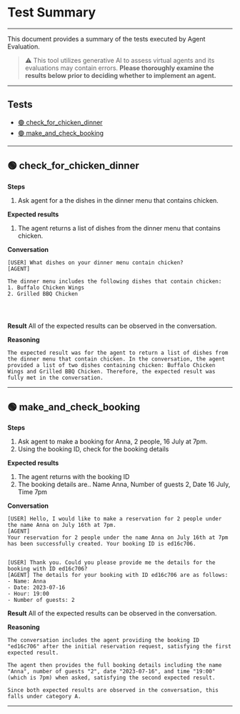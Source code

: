 # Test Summary
---
This document provides a summary of the tests executed by Agent Evaluation.

> :warning: This tool utilizes generative AI to assess virtual agents and its evaluations may contain errors. **Please thoroughly examine the results below prior to deciding whether to implement an agent.**
---
## Tests
- [:green_circle: check_for_chicken_dinner](#check_for_chicken_dinner)
- [:green_circle: make_and_check_booking](#make_and_check_booking)


---


## <a id=check_for_chicken_dinner></a>:green_circle: check_for_chicken_dinner

**Steps**
1. Ask agent for a the dishes in the dinner menu that contains chicken.


**Expected results**
1. The agent returns a list of dishes from the dinner menu that contains chicken.


**Conversation**
```
[USER] What dishes on your dinner menu contain chicken?
[AGENT] 

The dinner menu includes the following dishes that contain chicken:
1. Buffalo Chicken Wings
2. Grilled BBQ Chicken




```

**Result**
All of the expected results can be observed in the conversation.

**Reasoning**
```
The expected result was for the agent to return a list of dishes from the dinner menu that contain chicken. In the conversation, the agent provided a list of two dishes containing chicken: Buffalo Chicken Wings and Grilled BBQ Chicken. Therefore, the expected result was fully met in the conversation.
```

---
## <a id=make_and_check_booking></a>:green_circle: make_and_check_booking

**Steps**
1. Ask agent to make a booking for Anna, 2 people, 16 July at 7pm.
2. Using the booking ID, check for the booking details


**Expected results**
1. The agent returns with the booking ID
2. The booking details are.. Name Anna, Number of guests 2, Date 16 July, Time 7pm


**Conversation**
```
[USER] Hello, I would like to make a reservation for 2 people under the name Anna on July 16th at 7pm.
[AGENT] 
Your reservation for 2 people under the name Anna on July 16th at 7pm has been successfully created. Your booking ID is ed16c706.


[USER] Thank you. Could you please provide me the details for the booking with ID ed16c706?
[AGENT] The details for your booking with ID ed16c706 are as follows:
- Name: Anna
- Date: 2023-07-16
- Hour: 19:00
- Number of guests: 2

```

**Result**
All of the expected results can be observed in the conversation.

**Reasoning**
```
The conversation includes the agent providing the booking ID "ed16c706" after the initial reservation request, satisfying the first expected result.

The agent then provides the full booking details including the name "Anna", number of guests "2", date "2023-07-16", and time "19:00" (which is 7pm) when asked, satisfying the second expected result.

Since both expected results are observed in the conversation, this falls under category A.
```

---





